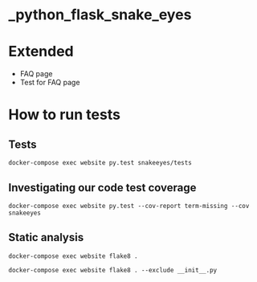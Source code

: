 # _python_flask_snake_eyes

# Extended

* FAQ page
* Test for FAQ page

# How to run tests

## Tests
`docker-compose exec website py.test snakeeyes/tests`

## Investigating our code test coverage
`docker-compose exec website py.test --cov-report term-missing --cov snakeeyes`

## Static analysis 

`docker-compose exec website flake8 .`

`docker-compose exec website flake8 . --exclude __init__.py`
